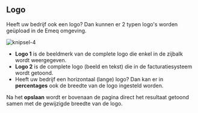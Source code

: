 ## Logo

Heeft uw bedrijf ook een logo? Dan kunnen er 2 typen logo's worden geüpload in de Emeq omgeving.

![knipsel-4](https://user-images.githubusercontent.com/95087870/147405993-f3185346-8185-4426-85a3-3247f862356b.png)

- **Logo 1** is de beeldmerk van de complete logo die enkel in de zijbalk wordt weergegeven. 
- **Logo 2** is de complete logo (beeld en tekst) die in de facturatiesysteem wordt getoond. 
- Heeft uw bedrijf een horizontaal (lange) logo? Dan kan er in **percentages** ook de breedte van de logo ingesteld worden. 

Na het **opslaan** wordt er bovenaan de pagina direct het resultaat getoond samen met de gewijzigde breedte van de logo. 
